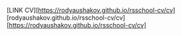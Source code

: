 [LINK CV][https://rodyaushakov.github.io/rsschool-cv/cv]
[rodyaushakov.github.io/rsschool-cv/cv][https://rodyaushakov.github.io/rsschool-cv/cv]